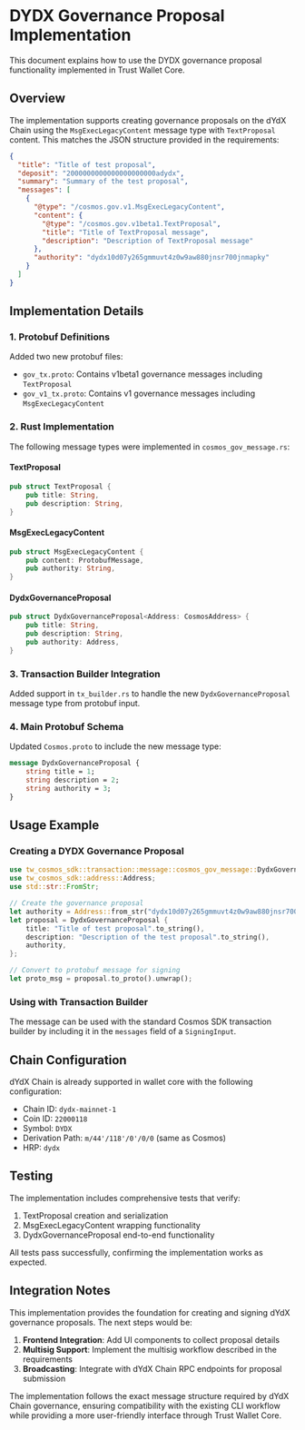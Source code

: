 # DYDX Governance Proposal Implementation

This document explains how to use the DYDX governance proposal functionality implemented in Trust Wallet Core.

## Overview

The implementation supports creating governance proposals on the dYdX Chain using the `MsgExecLegacyContent` message type with `TextProposal` content. This matches the JSON structure provided in the requirements:

```json
{
  "title": "Title of test proposal",
  "deposit": "2000000000000000000000adydx",
  "summary": "Summary of the test proposal",
  "messages": [
    {
      "@type": "/cosmos.gov.v1.MsgExecLegacyContent",
      "content": {
        "@type": "/cosmos.gov.v1beta1.TextProposal",
        "title": "Title of TextProposal message",
        "description": "Description of TextProposal message"
      },
      "authority": "dydx10d07y265gmmuvt4z0w9aw880jnsr700jnmapky"
    }
  ]
}
```

## Implementation Details

### 1. Protobuf Definitions

Added two new protobuf files:
- `gov_tx.proto`: Contains v1beta1 governance messages including `TextProposal`
- `gov_v1_tx.proto`: Contains v1 governance messages including `MsgExecLegacyContent`

### 2. Rust Implementation

The following message types were implemented in `cosmos_gov_message.rs`:

#### TextProposal
```rust
pub struct TextProposal {
    pub title: String,
    pub description: String,
}
```

#### MsgExecLegacyContent
```rust
pub struct MsgExecLegacyContent {
    pub content: ProtobufMessage,
    pub authority: String,
}
```

#### DydxGovernanceProposal
```rust
pub struct DydxGovernanceProposal<Address: CosmosAddress> {
    pub title: String,
    pub description: String,
    pub authority: Address,
}
```

### 3. Transaction Builder Integration

Added support in `tx_builder.rs` to handle the new `DydxGovernanceProposal` message type from protobuf input.

### 4. Main Protobuf Schema

Updated `Cosmos.proto` to include the new message type:

```protobuf
message DydxGovernanceProposal {
    string title = 1;
    string description = 2;
    string authority = 3;
}
```

## Usage Example

### Creating a DYDX Governance Proposal

```rust
use tw_cosmos_sdk::transaction::message::cosmos_gov_message::DydxGovernanceProposal;
use tw_cosmos_sdk::address::Address;
use std::str::FromStr;

// Create the governance proposal
let authority = Address::from_str("dydx10d07y265gmmuvt4z0w9aw880jnsr700jnmapky").unwrap();
let proposal = DydxGovernanceProposal {
    title: "Title of test proposal".to_string(),
    description: "Description of the test proposal".to_string(),
    authority,
};

// Convert to protobuf message for signing
let proto_msg = proposal.to_proto().unwrap();
```

### Using with Transaction Builder

The message can be used with the standard Cosmos SDK transaction builder by including it in the `messages` field of a `SigningInput`.

## Chain Configuration

dYdX Chain is already supported in wallet core with the following configuration:
- Chain ID: `dydx-mainnet-1`
- Coin ID: `22000118`
- Symbol: `DYDX`
- Derivation Path: `m/44'/118'/0'/0/0` (same as Cosmos)
- HRP: `dydx`

## Testing

The implementation includes comprehensive tests that verify:
1. TextProposal creation and serialization
2. MsgExecLegacyContent wrapping functionality
3. DydxGovernanceProposal end-to-end functionality

All tests pass successfully, confirming the implementation works as expected.

## Integration Notes

This implementation provides the foundation for creating and signing dYdX governance proposals. The next steps would be:

1. **Frontend Integration**: Add UI components to collect proposal details
2. **Multisig Support**: Implement the multisig workflow described in the requirements
3. **Broadcasting**: Integrate with dYdX Chain RPC endpoints for proposal submission

The implementation follows the exact message structure required by dYdX Chain governance, ensuring compatibility with the existing CLI workflow while providing a more user-friendly interface through Trust Wallet Core.
